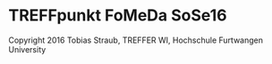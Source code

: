 # TREFFpunkt FoMeDa SoSe16

Copyright 2016 Tobias Straub, TREFFER WI, Hochschule Furtwangen University
